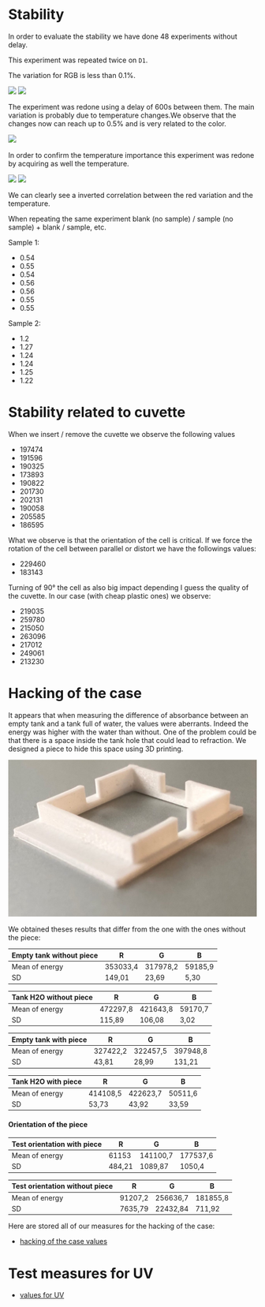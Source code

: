 # Stability

In order to evaluate the stability we have done 48 experiments without delay.

This experiment was repeated twice on `D1`.

The variation for RGB is less than 0.1%.

<img src="D1_1.svg">

<img src="D1_2.svg">

The experiment was redone using a delay of 600s between them. The main variation is probably due to temperature changes.We observe that the changes now can reach up to 0.5% and is very related to the color.

<img src="D1_3.svg">

In order to confirm the temperature importance this experiment was redone by acquiring as well the temperature.

<img src="D1_4.svg">

<img src="D1_4temp.svg">

We can clearly see a inverted correlation between the red variation and the temperature.

When repeating the same experiment blank (no sample) / sample (no sample) + blank / sample, etc.

Sample 1:

- 0.54
- 0.55
- 0.54
- 0.56
- 0.56
- 0.55
- 0.55

Sample 2:

- 1.2
- 1.27
- 1.24
- 1.24
- 1.25
- 1.22

# Stability related to cuvette

When we insert / remove the cuvette we observe the following values

- 197474
- 191596
- 190325
- 173893
- 190822
- 201730
- 202131
- 190058
- 205585
- 186595

What we observe is that the orientation of the cell is critical. If we force the rotation of the cell between parallel or distort we have the followings values:

- 229460
- 183143

Turning of 90° the cell as also big impact depending I guess the quality of the cuvette. In our case (with cheap plastic ones) we observe:

- 219035
- 259780
- 215050
- 263096
- 217012
- 249061
- 213230

# Hacking of the case

It appears that when measuring the difference of absorbance between an empty tank and a tank full of water, the values were aberrants. Indeed the energy was higher with the water than without. One of the problem could be that there is a space inside the tank hole that could lead to refraction. We designed a piece to hide this space using 3D printing. 

<img src='piece_spectro.jpg'>

We obtained theses results that differ from the one with the ones without the piece:

| Empty tank without piece | R      | G      | B
|--------------------------|--------|--------|--------
|Mean of energy            |353033,4|317978,2|59185,9
|SD                        |149,01  |23,69   |5,30


| Tank H2O without piece   | R      | G      | B
|--------------------------|--------|--------|--------
|Mean of energy            |472297,8|421643,8|59170,7
|SD                        |115,89  |106,08  |3,02


| Empty tank with piece    | R      | G      | B
|--------------------------|--------|--------|--------
|Mean of energy            |327422,2|322457,5|397948,8
|SD                        |43,81   |28,99   |131,21


| Tank H2O with piece      | R      | G      | B
|--------------------------|--------|--------|--------
|Mean of energy            |414108,5|422623,7|50511,6
|SD                        |53,73   |43,92   |33,59

#### Orientation of the piece

| Test orientation with piece | R      | G      | B
|-----------------------------|--------|--------|--------
|Mean of energy               |61153| 141100,7| 177537,6
|SD                           |484,21  |1089,87 |1050,4

| Test orientation without piece | R      | G      | B
|--------------------------------|--------|--------|--------
|Mean of energy                  |91207,2| 256636,7| 181855,8
|SD                              |7635,79 |22432,84 |711,92


Here are stored all of our measures for the hacking of the case:
- [hacking of the case values](hacking_of_the_case_values)

# Test measures for UV

- [values for UV](values_for_uv)